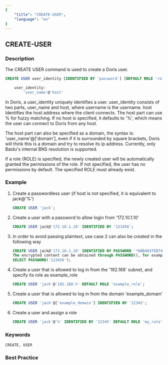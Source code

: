 ```yaml
---
{
    "title": "CREATE-USER",
    "language": "en"
}
---
```


<!--
Licensed to the Apache Software Foundation (ASF) under one
or more contributor license agreements.  See the NOTICE file
distributed with this work for additional information
regarding copyright ownership.  The ASF licenses this file
to you under the Apache License, Version 2.0 (the
"License"); you may not use this file except in compliance
with the License.  You may obtain a copy of the License at

  http://www.apache.org/licenses/LICENSE-2.0

Unless required by applicable law or agreed to in writing,
software distributed under the License is distributed on an
"AS IS" BASIS, WITHOUT WARRANTIES OR CONDITIONS OF ANY
KIND, either express or implied.  See the License for the
specific language governing permissions and limitations
under the License.
-->

## CREATE-USER

### Description

The CREATE USER command is used to create a Doris user.

```sql
CREATE USER user_identity [IDENTIFIED BY 'password'] [DEFAULT ROLE 'role_name']

    user_identity:
        'user_name'@'host'
````

In Doris, a user_identity uniquely identifies a user. user_identity consists of two parts, user_name and host, where username is the username. host Identifies the host address where the client connects. The host part can use % for fuzzy matching. If no host is specified, it defaults to '%', which means the user can connect to Doris from any host.

The host part can also be specified as a domain, the syntax is: 'user_name'@['domain'], even if it is surrounded by square brackets, Doris will think this is a domain and try to resolve its ip address. Currently, only Baidu's internal BNS resolution is supported.

If a role (ROLE) is specified, the newly created user will be automatically granted the permissions of the role. If not specified, the user has no permissions by default. The specified ROLE must already exist.

### Example

1. Create a passwordless user (if host is not specified, it is equivalent to jack@'%')

   ```sql
   CREATE USER 'jack';
   ````

2. Create a user with a password to allow login from '172.10.1.10'

   ```sql
   CREATE USER jack@'172.10.1.10' IDENTIFIED BY '123456';
   ````

3. In order to avoid passing plaintext, use case 2 can also be created in the following way

   ```sql
   CREATE USER jack@'172.10.1.10' IDENTIFIED BY PASSWORD '*6BB4837EB74329105EE4568DDA7DC67ED2CA2AD9';
   The encrypted content can be obtained through PASSWORD(), for example:
   SELECT PASSWORD('123456');
   ````

4. Create a user that is allowed to log in from the '192.168' subnet, and specify its role as example_role

   ```sql
   CREATE USER 'jack'@'192.168.%' DEFAULT ROLE 'example_role';
   ````

5. Create a user that is allowed to log in from the domain 'example_domain'

   ```sql
   CREATE USER 'jack'@['example_domain'] IDENTIFIED BY '12345';
   ````

6. Create a user and assign a role

   ```sql
   CREATE USER 'jack'@'%' IDENTIFIED BY '12345' DEFAULT ROLE 'my_role';
   ````

### Keywords

    CREATE, USER

### Best Practice

